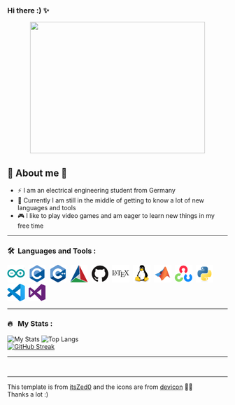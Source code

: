 ### Hi there :) ✨

<p align="center"><img src="https://media.giphy.com/media/v1.Y2lkPTc5MGI3NjExODE3NWU3ZmViMjdmMGNmODZiZmI3NGEwZmU5NGEzZDVjMjk1OTFiYiZlcD12MV9pbnRlcm5hbF9naWZzX2dpZklkJmN0PWc/7NoNw4pMNTvgc/giphy.gif" width="400" height="300"  /></p>

## 🌸 About me 🌸
- ⚡ I am an electrical engineering student from Germany
- 🌱 Currently I am still in the middle of getting to know a lot of new languages and tools 
- 🎮 I like to play video games and am eager to learn new things in my free time 

---

### 🛠 &nbsp;Languages and Tools :

<p>
<img src="https://github.com/devicons/devicon/blob/master/icons/arduino/arduino-original.svg" title="Arduino" alt="Arduino" width="40" height="40"/>&nbsp;
<img src="https://github.com/devicons/devicon/blob/master/icons/c/c-original.svg" title="c" alt="c" width="40" height="40"/>&nbsp;
<img src="https://github.com/devicons/devicon/blob/master/icons/cplusplus/cplusplus-original.svg" title="cplusplus" alt="cplusplus" width="40" height="40"/>&nbsp;
<img src="https://github.com/devicons/devicon/blob/master/icons/cmake/cmake-original.svg" title="cmake" alt="cmake" width="40" height="40"/>&nbsp;
<img src="https://github.com/devicons/devicon/blob/master/icons/github/github-original.svg" title="github" alt="github" width="40" height="40"/>&nbsp;
<img src="https://github.com/devicons/devicon/blob/master/icons/latex/latex-original.svg" title="latex" alt="latex" width="40" height="40"/>&nbsp;
<img src="https://github.com/devicons/devicon/blob/master/icons/linux/linux-original.svg" title="linux" alt="linux " width="40" height="40"/>&nbsp;
<img src="https://github.com/devicons/devicon/blob/master/icons/matlab/matlab-original.svg"  title="matlab" alt="matlab" width="40" height="40"/>&nbsp;
<img src="https://github.com/devicons/devicon/blob/master/icons/opencv/opencv-original.svg" title="opencv" alt="opencv" width="40" height="40"/>&nbsp;
<img src="https://github.com/devicons/devicon/blob/master/icons/python/python-original.svg" title="python" alt="python" width="40" height="40"/>&nbsp;
<img src="https://github.com/devicons/devicon/blob/master/icons/vscode/vscode-original.svg" title="vscode" alt="vscode" width="40" height="40"/>&nbsp;
<img src="https://github.com/devicons/devicon/blob/master/icons/visualstudio/visualstudio-plain.svg" title="visualstudio"  alt="visualstudio" width="40" height="40"/>&nbsp;
</p>

---

### 🔥 &nbsp; My Stats :
![My Stats](https://github-readme-stats.vercel.app/api?username=DiepLau&show_icons=true&theme=gruvbox&bg_color=000000&text_color=FFFFFF&hide_title=true)
![Top Langs](https://github-readme-stats.vercel.app/api/top-langs/?username=DiepLau&layout=compact&theme=vision-friendly-dark)
<br>
[![GitHub Streak](http://github-readme-streak-stats.herokuapp.com?user=DiepLau&theme=dark&background=000000)](https://git.io/streak-stats)

---

<p align="center"><img src="https://komarev.com/ghpvc/?username=DiepLau&style=flat-square&color=blue" alt=""></p>

<!--
**DiepLau/DiepLau** is a ✨ _special_ ✨ repository because its `README.md` (this file) appears on your GitHub profile.

Here are some ideas to get you started:

- 🔭 I’m currently working on ...
- 🌱 I’m currently learning ...
- 👯 I’m looking to collaborate on ...
- 🤔 I’m looking for help with ...
- 💬 Ask me about ...
- 📫 How to reach me: ...
- ⚡ Fun fact: ...
-->
---

This template is from [itsZed0](https://github.com/itsZed0/itsZed0)
and the icons are from [devicon](https://github.com/devicons/devicon) 🦕✨
</br>
Thanks a lot :) 
